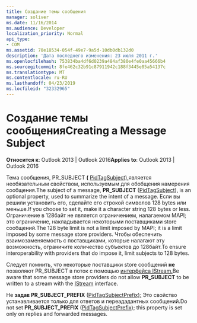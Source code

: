 ```yaml
---
title: Создание темы сообщения
manager: soliver
ms.date: 11/16/2014
ms.audience: Developer
localization_priority: Normal
api_type:
- COM
ms.assetid: 70e18534-054f-49e7-9a5d-10db0db132d0
description: 'Дата последнего изменения: 23 июля 2011 г.'
ms.openlocfilehash: 753834ba4df6d0239a484af380e4fe0aa45666b4
ms.sourcegitcommit: 8fe462c32b91c87911942c188f3445e85a54137c
ms.translationtype: MT
ms.contentlocale: ru-RU
ms.lasthandoff: 04/23/2019
ms.locfileid: "32332965"
---
```

# <a name="creating-a-message-subject"></a><span data-ttu-id="754b7-103">Создание темы сообщения</span><span class="sxs-lookup"><span data-stu-id="754b7-103">Creating a Message Subject</span></span>

  
  
<span data-ttu-id="754b7-104">**Относится к**: Outlook 2013 | Outlook 2016</span><span class="sxs-lookup"><span data-stu-id="754b7-104">**Applies to**: Outlook 2013 | Outlook 2016</span></span> 
  
<span data-ttu-id="754b7-105">Тема сообщения, PR_SUBJECT **(** [PidTagSubject),](pidtagsubject-canonical-property.md)является необязательным свойством, используемым для обобщения намерения сообщения.</span><span class="sxs-lookup"><span data-stu-id="754b7-105">The subject of a message, **PR_SUBJECT** ([PidTagSubject](pidtagsubject-canonical-property.md)), is an optional property, used to summarize the intent of a message.</span></span> <span data-ttu-id="754b7-106">Если вы решили установить его, сделайте его строкой символов 128 bytes или меньше.</span><span class="sxs-lookup"><span data-stu-id="754b7-106">If you choose to set it, make it a character string 128 bytes or less.</span></span> <span data-ttu-id="754b7-107">Ограничение в 128байт не является ограничением, налагаемом MAPI; это ограничение, накладывается некоторыми поставщиками store сообщений.</span><span class="sxs-lookup"><span data-stu-id="754b7-107">The 128 byte limit is not a limit imposed by MAPI; it is a limit imposed by some message store providers.</span></span> <span data-ttu-id="754b7-108">Чтобы обеспечить взаимозаменяемость с поставщиками, которые налагают эту возможность, ограничите количество субъектов до 128байт.</span><span class="sxs-lookup"><span data-stu-id="754b7-108">To ensure interoperability with providers that do impose it, limit subjects to 128 bytes.</span></span> 
  
<span data-ttu-id="754b7-109">Следует помнить, что некоторые поставщики store сообщений **не** позволяют PR_SUBJECT в поток с помощью [интерфейса IStream.](https://msdn.microsoft.com/library/aa380034%28VS.85%29.aspx)</span><span class="sxs-lookup"><span data-stu-id="754b7-109">Be aware that some message store providers do not allow **PR_SUBJECT** to be written to a stream with the [IStream](https://msdn.microsoft.com/library/aa380034%28VS.85%29.aspx) interface.</span></span> 
  
<span data-ttu-id="754b7-110">Не **задав PR_SUBJECT_PREFIX** ([PidTagSubjectPrefix);](pidtagsubjectprefix-canonical-property.md) Это свойство устанавливается только для ответов и переададантных сообщений.</span><span class="sxs-lookup"><span data-stu-id="754b7-110">Do not set **PR_SUBJECT_PREFIX** ([PidTagSubjectPrefix](pidtagsubjectprefix-canonical-property.md)); this property is set only on replies and forwarded messages.</span></span> 
  

